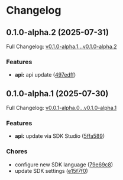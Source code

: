 # Changelog

## 0.1.0-alpha.2 (2025-07-31)

Full Changelog: [v0.1.0-alpha.1...v0.1.0-alpha.2](https://github.com/dedalus-labs/dedalus-sdk-go/compare/v0.1.0-alpha.1...v0.1.0-alpha.2)

### Features

* **api:** api update ([497edff](https://github.com/dedalus-labs/dedalus-sdk-go/commit/497edff59925bb26099cd715325aa9a1ae7a95a4))

## 0.1.0-alpha.1 (2025-07-30)

Full Changelog: [v0.0.1-alpha.0...v0.1.0-alpha.1](https://github.com/dedalus-labs/dedalus-sdk-go/compare/v0.0.1-alpha.0...v0.1.0-alpha.1)

### Features

* **api:** update via SDK Studio ([5ffa589](https://github.com/dedalus-labs/dedalus-sdk-go/commit/5ffa589805c4e69331917b4bf641a7a598c9b7e3))


### Chores

* configure new SDK language ([79e69c8](https://github.com/dedalus-labs/dedalus-sdk-go/commit/79e69c8e6b6de1ef738efe6824656357b1cebdae))
* update SDK settings ([e15f7f0](https://github.com/dedalus-labs/dedalus-sdk-go/commit/e15f7f0d60e284983390e7fd3ed56d1aefd581cb))
